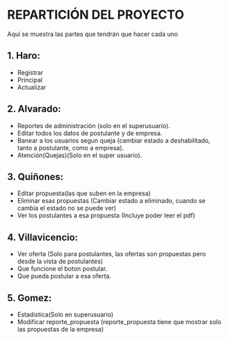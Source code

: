 # REPARTICIÓN DEL PROYECTO
Aqui se muestra las partes que tendrán que hacer cada uno
## 1. Haro:
  - Registrar
  - Principal
  - Actualizar
## 2. Alvarado:
  - Reportes de administración (solo en el superusuario).
  - Editar todos los datos de postulante y de empresa.
  - Banear a los usuarios segun queja (cambiar estado a deshabilitado, tanto a postulante, como a empresa).
  - Atención(Quejas)(Solo en el super usuario).  
## 3. Quiñones:
  - Editar propuesta(las que suben en la empresa)
  - Eliminar esas propuestas (Cambiar estado a eliminado, cuando se cambia el estado no se puede ver)
  - Ver los postulantes a esa propuesta (Incluye poder leer el pdf)
## 4. Villavicencio:
  - Ver oferta (Solo para postulantes, las ofertas son propuestas pero desde la vista de postulantes)
  - Que funcione el boton postular.
  - Que pueda postular a esa oferta.
## 5. Gomez:
  - Estadistica(Solo en superusuario)
  - Modificar reporte_propuesta (reporte_propuesta tiene que mostrar solo las propuestas de la empresa)
